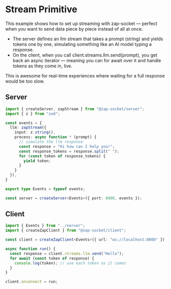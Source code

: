 # Stream Primitive
This example shows how to set up streaming with zap-socket — perfect when you want to send data piece by piece instead of all at once.

- The server defines an llm stream that takes a prompt (string) and yields tokens one by one, simulating something like an AI model typing a response.
- On the client, when you call client.streams.llm.send(prompt), you get back an async iterator — meaning you can for await over it and handle tokens as they come in, live.

This is awesome for real-time experiences where waiting for a full response would be too slow.

## Server

```ts
import { createServer, zapStream } from "@zap-socket/server";
import { z } from "zod";

const events = {
  llm: zapStream({
    input: z.string(),
    process: async function * (prompt) {
      // simulate the llm response
      const response = "Hi how can I help you!";
      const response_tokens = response.split(" ");
      for (const token of response_tokens) {
        yield token;
      }
    }
  }),
}

export type Events = typeof events;

const server = createServer<Events>({ port: 8080, events });
```

## Client

```ts
import { Events } from "../server";
import { createZapClient } from "@zap-socket/client";

const client = createZapClient<Events>({ url: "ws://localhost:8080" });

async function run() {
  const response = client.streams.llm.send("Hello");
  for await (const token of response) {
    console.log(token); // use each token as it comes
  }
}

client.onconnect = run;
```

